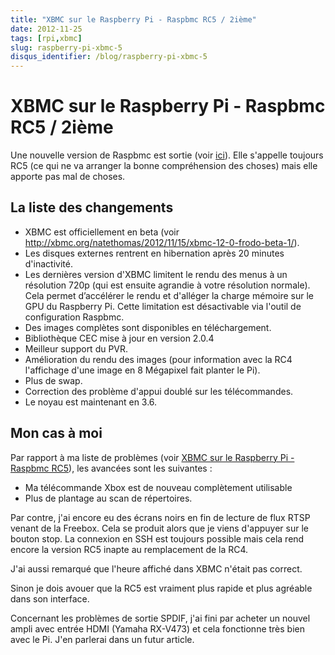 ```yaml
---
title: "XBMC sur le Raspberry Pi - Raspbmc RC5 / 2ième"
date: 2012-11-25
tags: [rpi,xbmc]
slug: raspberry-pi-xbmc-5
disqus_identifier: /blog/raspberry-pi-xbmc-5
---
```

# XBMC sur le Raspberry Pi - Raspbmc RC5 / 2ième

Une nouvelle version de Raspbmc est sortie (voir [ici](http://www.raspbmc.com/2012/11/new-with-raspbmc/)). Elle s'appelle toujours RC5 (ce qui ne va arranger la bonne compréhension des choses) mais elle apporte pas mal de choses.


## La liste des changements

* XBMC est officiellement en beta (voir http://xbmc.org/natethomas/2012/11/15/xbmc-12-0-frodo-beta-1/).
* Les disques externes rentrent en hibernation après 20 minutes d'inactivité.
* Les dernières version d'XBMC limitent le rendu des menus à un résolution 720p (qui est ensuite agrandie à votre résolution normale). Cela permet d’accélérer le rendu et d'alléger la charge mémoire sur le GPU du Raspberry Pi. Cette limitation est désactivable via l'outil de configuration Raspbmc.
* Des images complètes sont disponibles en téléchargement.
* Bibliothèque CEC mise à jour en version 2.0.4
* Meilleur support du PVR.
* Amélioration du rendu des images (pour information avec la RC4 l'affichage d'une image en 8 Mégapixel fait planter le Pi).
* Plus de swap.
* Correction des problème d'appui doublé sur les télécommandes.
* Le noyau est maintenant en 3.6.

## Mon cas à moi

Par rapport à ma liste de problèmes (voir [XBMC sur le Raspberry Pi - Raspbmc RC5](/blog/raspberry-pi-xbmc-4)), les avancées sont les suivantes : 

* Ma télécommande Xbox est de nouveau complètement utilisable
* Plus de plantage au scan de répertoires.

Par contre, j'ai encore eu des écrans noirs en fin de lecture de flux RTSP venant de la Freebox. Cela se produit alors que je viens d'appuyer sur le bouton stop. La connexion en SSH est toujours possible mais cela rend encore la version RC5 inapte au remplacement de la RC4.

J'ai aussi remarqué que l'heure affiché dans XBMC n'était pas correct.

Sinon je dois avouer que la RC5 est vraiment plus rapide et plus agréable dans son interface.

Concernant les problèmes de sortie SPDIF, j'ai fini par acheter un nouvel ampli avec entrée HDMI (Yamaha RX-V473) et cela fonctionne très bien avec le Pi. J'en parlerai dans un futur article. 



